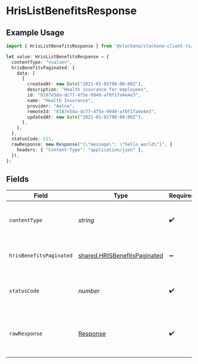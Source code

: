 # HrisListBenefitsResponse

## Example Usage

```typescript
import { HrisListBenefitsResponse } from "@stackone/stackone-client-ts/sdk/models/operations";

let value: HrisListBenefitsResponse = {
  contentType: "<value>",
  hrisBenefitsPaginated: {
    data: [
      {
        createdAt: new Date("2021-01-01T00:00:00Z"),
        description: "Health insurance for employees",
        id: "8187e5da-dc77-475e-9949-af0f1fa4e4e3",
        name: "Health Insurance",
        provider: "Aetna",
        remoteId: "8187e5da-dc77-475e-9949-af0f1fa4e4e3",
        updatedAt: new Date("2021-01-01T00:00:00Z"),
      },
    ],
  },
  statusCode: 511,
  rawResponse: new Response("{\"message\": \"hello world\"}", {
    headers: { "Content-Type": "application/json" },
  }),
};
```

## Fields

| Field                                                                               | Type                                                                                | Required                                                                            | Description                                                                         |
| ----------------------------------------------------------------------------------- | ----------------------------------------------------------------------------------- | ----------------------------------------------------------------------------------- | ----------------------------------------------------------------------------------- |
| `contentType`                                                                       | *string*                                                                            | :heavy_check_mark:                                                                  | HTTP response content type for this operation                                       |
| `hrisBenefitsPaginated`                                                             | [shared.HRISBenefitsPaginated](../../../sdk/models/shared/hrisbenefitspaginated.md) | :heavy_minus_sign:                                                                  | The list of Benefits was retrieved.                                                 |
| `statusCode`                                                                        | *number*                                                                            | :heavy_check_mark:                                                                  | HTTP response status code for this operation                                        |
| `rawResponse`                                                                       | [Response](https://developer.mozilla.org/en-US/docs/Web/API/Response)               | :heavy_check_mark:                                                                  | Raw HTTP response; suitable for custom response parsing                             |
